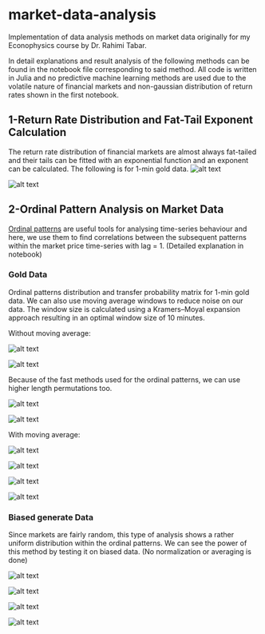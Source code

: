 # market-data-analysis
Implementation of data analysis methods on market data originally for my Econophysics course by Dr. Rahimi Tabar.

In detail explanations and result analysis of the following methods can be found in the notebook file corresponding to said method. All code is written in Julia and no predictive machine learning methods are used due to the volatile nature of financial markets and non-gaussian distribution of return rates shown in the first notebook.

## 1-Return Rate Distribution and Fat-Tail Exponent Calculation
The return rate distribution of financial markets are almost always fat-tailed and their tails can be fitted with an exponential function and an exponent can be calculated. The following is for 1-min gold data.
![alt text](figs/1-1.png)

![alt text](figs/1-2.png)

## 2-Ordinal Pattern Analysis on Market Data
[Ordinal patterns](https://www.researchgate.net/figure/Ordinal-patterns-of-length-W-4-and-corresponding-permutation-indices_fig1_265272228) are useful tools for analysing time-series behaviour and here, we use them to find correlations between the subsequent patterns within the market price time-series with lag = 1. (Detailed explanation in notebook)

### Gold Data
Ordinal patterns distribution and transfer probability matrix for 1-min gold data. We can also use moving average windows to reduce noise on our data. The window size is calculated using a Kramers–Moyal expansion approach resulting in an optimal window size of 10 minutes.

Without moving average:

![alt text](figs/2-1.png)

![alt text](figs/2-2.png)

Because of the fast methods used for the ordinal patterns, we can use higher length permutations too.

![alt text](figs/2-3.png)

![alt text](figs/2-4.png)

With moving average:

![alt text](figs/2-5.png)

![alt text](figs/2-6.png)

![alt text](figs/2-7.png)

![alt text](figs/2-8.png)

### Biased generate Data
Since markets are fairly random, this type of analysis shows a rather uniform distribution within the ordinal patterns. We can see the power of this method by testing it on biased data. (No normalization or averaging is done)

![alt text](figs/2-9.png)

![alt text](figs/2-10.png)

![alt text](figs/2-11.png)

![alt text](figs/2-12.png)
